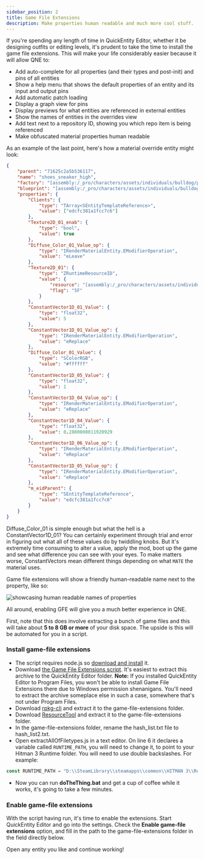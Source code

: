 ```yaml
---
sidebar_position: 2
title: Game File Extensions
description: Make properties human readable and much more cool stuff.
---
```


If you're spending any length of time in QuickEntity Editor, whether it be designing outfits or editing levels, it's prudent to take the time to install the game file extensions. This will make your life considerably easier because it will allow QNE to:

-   Add auto-complete for all properties (and their types and post-init) and pins of all entities
-   Show a help menu that shows the default properties of an entity and its input and output pins
-   Add automatic patch loading
-   Display a graph view for pins
-   Display previews for what entities are referenced in external entities
-   Show the names of entities in the overrides view
-   Add text next to a repository ID, showing you which repo item is being referenced
-   Make obfuscated material properties human readable

As an example of the last point, here's how a material override entity might look:

```json
{
    "parent": "71625c2a5b536117",
    "name": "shoes_sneaker_high",
    "factory": "[assembly:/_pro/characters/assets/individuals/bulldog/privateinvestigator/materials/shoes_sneaker_high.mi].pc_entitytype",
    "blueprint": "[assembly:/_pro/characters/assets/individuals/bulldog/privateinvestigator/materials/shoes_sneaker_high.mi].pc_entityblueprint",
    "properties": {
        "Clients": {
            "type": "TArray<SEntityTemplateReference>",
            "value": ["edcfc381a1fcc7c6"]
        },
        "Texture2D_01_enab": {
            "type": "bool",
            "value": true
        },
        "Diffuse_Color_01_Value_op": {
            "type": "IRenderMaterialEntity.EModifierOperation",
            "value": "eLeave"
        },
        "Texture2D_01": {
            "type": "ZRuntimeResourceID",
            "value": {
                "resource": "[assembly:/_pro/characters/assets/individuals/bulldog/privateinvestigator/textures/shoes_sneaker_high.texture?/specular_a.tex](ascolormap).pc_tex",
                "flag": "5F"
            }
        },
        "ConstantVector1D_01_Value": {
            "type": "float32",
            "value": 5
        },
        "ConstantVector1D_01_Value_op": {
            "type": "IRenderMaterialEntity.EModifierOperation",
            "value": "eReplace"
        },
        "Diffuse_Color_01_Value": {
            "type": "SColorRGB",
            "value": "#ffffff"
        },
        "ConstantVector1D_05_Value": {
            "type": "float32",
            "value": 1
        },
        "ConstantVector1D_04_Value_op": {
            "type": "IRenderMaterialEntity.EModifierOperation",
            "value": "eReplace"
        },
        "ConstantVector1D_04_Value": {
            "type": "float32",
            "value": 0.2800000011920929
        },
        "ConstantVector1D_06_Value_op": {
            "type": "IRenderMaterialEntity.EModifierOperation",
            "value": "eReplace"
        },
        "ConstantVector1D_05_Value_op": {
            "type": "IRenderMaterialEntity.EModifierOperation",
            "value": "eReplace"
        },
        "m_eidParent": {
            "type": "SEntityTemplateReference",
            "value": "edcfc381a1fcc7c6"
        }
    }
}
```

Diffuse_Color_01 is simple enough but what the hell is a ConstantVector1D_01? You can certainly experiment through trial and error in figuring out what all of these values do by twiddling knobs. But it's extremely time consuming to alter a value, apply the mod, boot up the game and see what difference you can see with your eyes. To make matters worse, ConstantVectors mean different things depending on what `MATE` the material uses.

Game file extensions will show a friendly human-readable name next to the property, like so:

![showcasing human readable names of properties](/img/quickentity-editor/gamefileextensions/gfe.png)

All around, enabling GFE will give you a much better experience in QNE.

First, note that this does involve extracting a bunch of game files and this will take about **5 to 8 GB or more** of your disk space. The upside is this will be automated for you in a script.

### Install game-file extensions

-   The script requires node.js so [download and install](https://nodejs.org/en) it.
-   Download [the Game File Extensions script](https://github.com/atampy25/quickentity-editor-next/releases/latest/download/Game_File_Extensions_Scripts.zip). It's easiest to extract this archive to the QuickEntity Editor folder. **Note:** If you installed QuickEntity Editor to Program Files, you won't be able to install Game File Extensions there due to Windows permission shenanigans. You'll need to extract the archive someplace else in such a case, somewhere that's not under Program Files.
-   Download [rpkg-cli](https://github.com/glacier-modding/RPKG-Tool/releases/latest) and extract it to the game-file-extensions folder.
-   Download [ResourceTool](https://github.com/OrfeasZ/ZHMTools/releases/latest) and extract it to the game-file-extensions folder.
-   In the game-file-extensions folder, rename the hash_list.txt file to hash_list2.txt.
-   Open extractAllOfFiletypes.js in a text editor. On line 6 it declares a variable called `RUNTIME_PATH`, you will need to change it, to point to your Hitman 3 Runtime folder. You will need to use double backslashes. For example:

```javascript
const RUNTIME_PATH = "D:\\SteamLibrary\\steamapps\\common\\HITMAN 3\\Runtime\\"
```

-   Now you can run **doTheThing.bat** and get a cup of coffee while it works, it's going to take a few minutes.

### Enable game-file extensions

With the script having run, it's time to enable the extensions. Start QuickEntity Editor and go into the settings. Check the **Enable game-file extensions** option, and fill in the path to the game-file-extensions folder in the field directly below.

Open any entity you like and continue working!
